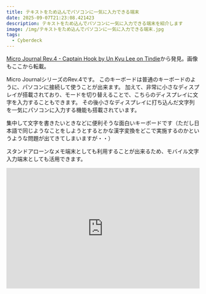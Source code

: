 ```yaml
---
title: テキストをため込んでパソコンに一気に入力できる端末
date: 2025-09-07T21:23:08.421423
description: テキストをため込んでパソコンに一気に入力できる端末を紹介します
image: /img/テキストをため込んでパソコンに一気に入力できる端末.jpg
tags:
  - Cyberdeck
---
```

[Micro Journal Rev.4 - Captain Hook by Un Kyu Lee on Tindie](https://www.tindie.com/products/unkyulee/micro-journal-rev4-captain-hook/)から発見。画像もここから転載。

Micro JournalシリーズのRev.4です。
このキーボードは普通のキーボードのように、パソコンに接続して使うことが出来ます。
加えて、非常に小さなディスプレイが搭載されており、モードを切り替えることで、こちらのディスプレイに文字を入力することもできます。
その後小さなディスプレイに打ち込んだ文字列を一気にパソコンに入力する機能も搭載されています。

集中して文字を書きたいときなどに便利そうな面白いキーボードです（ただし日本語で同じようなことをしようとするとかな漢字変換をどこで実施するのかというような問題が出てきてしまいますが・・）

スタンドアローンなメモ端末としても利用することが出来るため、モバイル文字入力端末としても活用できます。


<iframe width="100%" height="315" src="https://www.youtube.com/embed/C-KRcLu5P9o" title="YouTube video player" frameborder="0" allow="accelerometer; autoplay; clipboard-write; encrypted-media; gyroscope; picture-in-picture" allowfullscreen></iframe>



